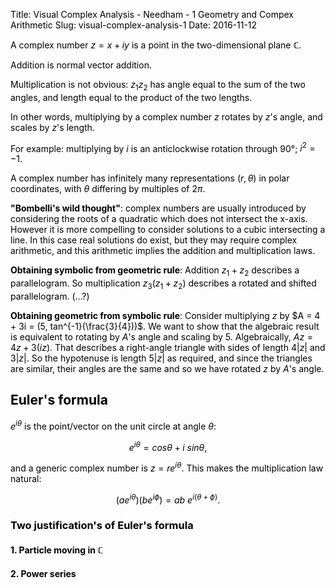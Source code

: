 Title: Visual Complex Analysis - Needham - 1 Geometry and Compex Arithmetic
Slug: visual-complex-analysis-1
Date: 2016-11-12

<style type="text/css">
body {color: black;}
</style>

$$
\newcommand{\i}{\mathbf{i}}
\newcommand{\j}{\mathbf{j}}
\newcommand{\cvec}[2]{\begin{pmatrix}#1\\#2\end{pmatrix}}
\newcommand{\mat}[4]{\begin{bmatrix}#1 & #2\\#3 & #4\\ \end{bmatrix}}
\newcommand{\scvec}[2]{\tiny{\cvec{#1}{#2}}}
\newcommand{\smat}[4]{\tiny{\mat{#1}{#2}{#3}{#4}}}
\newcommand{\nth}{n^{\text{th}}}
$$

A complex number $z = x + iy$ is a point in the two-dimensional plane $\mathbb{C}$.

Addition is normal vector addition.

Multiplication is not obvious: $z_1z_2$ has angle equal to the sum of the two
angles, and length equal to the product of the two lengths.

In other words, multiplying by a complex number $z$ rotates by $z$'s angle, and
scales by $z$'s length.

For example: multiplying by $i$ is an anticlockwise rotation through 90°; $i^2 = -1$.

A complex number has infinitely many representations $(r, \theta)$ in polar
coordinates, with $\theta$ differing by multiples of $2\pi$.

**"Bombelli's wild thought"**: complex numbers are usually introduced by
considering the roots of a quadratic which does not intersect the
x-axis. However it is more compelling to consider solutions to a cubic
intersecting a line. In this case real solutions do exist, but they may require
complex arithmetic, and this arithmetic implies the addition and multiplication
laws.

**Obtaining symbolic from geometric rule**: Addition $z_1 + z_2$
describes a parallelogram. So multiplication $z_3(z_1 + z_2)$ describes a
rotated and shifted parallelogram. (...?)

**Obtaining geometric from symbolic rule**: Consider multiplying $z$ by $A =
4 + 3i = (5, tan^{-1}(\frac{3}{4}))$. We want to show that the algebraic result
is equivalent to rotating by $A$'s angle and scaling by $5$. Algebraically, $Az
= 4z + 3(iz)$. That describes a right-angle triangle with sides of length
$4|z|$ and $3|z|$. So the hypotenuse is length $5|z|$ as required, and since
the triangles are similar, their angles are the same and so we have rotated $z$
by $A$'s angle.

## Euler's formula

$e^{i\theta}$ is the point/vector on the unit circle at angle $\theta$:

$$
e^{i\theta} = cos \theta + i ~ sin \theta,
$$

and a generic complex number is $z = re^{i\theta}$. This makes the
multiplication law natural:

$$
(ae^{i\theta})(be^{i\phi}) = ab~e^{i(\theta + \phi)}.
$$

### Two justification's of Euler's formula

#### 1. Particle moving in $\mathbb{C}$

#### 2. Power series


